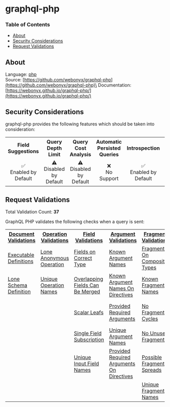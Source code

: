 # graphql-php

### Table of Contents
* [About](#About)
* [Security Considerations](#Security-Considerations)
* [Request Validations](#Request-Validations)

## About
Language: [php](https://www.php.net/)\
Source: [https://github.com/webonyx/graphql-php](https://github.com/webonyx/graphql-php)\
Documentation: [https://webonyx.github.io/graphql-php/](https://webonyx.github.io/graphql-php/)

## Security Considerations
graphql-php provides the following features which should be taken into consideration:

<table>
	<tr>
		<th align="center">Field Suggestions</th>
		<th align="center">Query Depth Limit</th>
		<th align="center">Query Cost Analysis</th>
		<th align="center">Automatic Persisted Queries</th>
		<th align="center">Introspection</th>
		<th align="center">Debug Mode</th>
		<th align="center">Batch Requests</th>
	</tr>
	<tr>
		<td align="center">✅<br>Enabled by Default</td>
		<td align="center">⚠️<br>Disabled by Default</td>
		<td align="center">⚠️<br>Disabled by Default</td>
		<td align="center">❌<br>No Support</td>
		<td align="center">✅<br>Enabled by Default</td>
		<td align="center">⚠️<br>Disabled by Default</td>
		<td align="center">⚠️<br>Disabled by Default</td>
	</tr>
</table>

## Request Validations
Total Validation Count: **37**

GraphQL PHP validates the following checks when a query is sent:

<table>
	<tr>
		<th><a href="https://spec.graphql.org/October2021/#sec-Documents">Document Validations</a></th>
		<th><a href="https://spec.graphql.org/October2021/#sec-Validation.Operations">Operation Validations</a></th>
		<th><a href="https://spec.graphql.org/October2021/#sec-Validation.Fields">Field Validations</a></th>
		<th><a href="https://spec.graphql.org/October2021/#sec-Validation.Arguments">Argument Validations</a></th>
		<th><a href="https://spec.graphql.org/October2021/#sec-Validation.Fragments">Fragment Validations</a></th>
		<th><a href="https://spec.graphql.org/October2021/#sec-Values">Value Validations</a></th>
		<th><a href="https://spec.graphql.org/October2021/#sec-Validation.Directives">Directive Validations</a></th>
		<th><a href="https://spec.graphql.org/October2021/#sec-Validation.Variables">Variable Validations</a></th>
		<th>Misc. Validations</th>
	</tr>
	<tr>
		<td><a href="https://github.com/webonyx/graphql-php/blob/master/src/Validator/Rules/ExecutableDefinitions.php">Executable Definitions</a></td>
		<td><a href="https://github.com/webonyx/graphql-php/blob/master/src/Validator/Rules/LoneAnonymousOperation.php">Lone Anonymous Operation</a></td>
		<td><a href="https://github.com/webonyx/graphql-php/blob/master/src/Validator/Rules/FieldsOnCorrectType.php">Fields on Correct Type</a></td>
		<td><a href="https://github.com/webonyx/graphql-php/blob/master/src/Validator/Rules/KnownArgumentNames.php">Known Argument Names</a></td>
		<td><a href="https://github.com/webonyx/graphql-php/blob/master/src/Validator/Rules/FragmentsOnCompositeTypes.php">Fragments On Composite Types</a></td>
		<td><a href="https://github.com/webonyx/graphql-php/blob/master/src/Validator/Rules/KnownTypeNames.php">Known Type Names</a></td>
		<td><a href="https://github.com/webonyx/graphql-php/blob/master/src/Validator/Rules/KnownDirectives.php">Known Directives</a></td>
		<td><a href="https://github.com/webonyx/graphql-php/blob/master/src/Validator/Rules/NoUndefinedVariables.php">No Undefined Variables</a></td>
		<td><a href="https://github.com/webonyx/graphql-php/blob/master/src/Validator/Rules/QueryComplexity.php">Query Complexity</a></td>
	</tr>
	<tr>
		<td><a href="https://github.com/webonyx/graphql-php/blob/master/src/Validator/Rules/LoneSchemaDefinition.php">Lone Schema Definition</a></td>
		<td><a href="https://github.com/webonyx/graphql-php/blob/master/src/Validator/Rules/UniqueOperationNames.php">Unique Operation Names</a></td>
		<td><a href="https://github.com/webonyx/graphql-php/blob/master/src/Validator/Rules/OverlappingFieldsCanBeMerged.php">Overlapping Fields Can Be Merged</a></td>
		<td><a href="https://github.com/webonyx/graphql-php/blob/master/src/Validator/Rules/KnownArgumentNamesOnDirectives.php">Known Argument Names On Directives</a></td>
		<td><a href="https://github.com/webonyx/graphql-php/blob/master/src/Validator/Rules/KnownFragmentNames.php">Known Fragment Names</a></td>
		<td><a href="https://github.com/webonyx/graphql-php/blob/master/src/Validator/Rules/PossibleTypeExtensions.php">Possible Type Extensions</a></td>
		<td><a href="https://github.com/webonyx/graphql-php/blob/master/src/Validator/Rules/UniqueDirectiveNames.php">Unique Directive Names</a></td>
		<td><a href="https://github.com/webonyx/graphql-php/blob/master/src/Validator/Rules/NoUnusedVariables.php">No Unused Variables</a></td>
		<td><a href="https://github.com/webonyx/graphql-php/blob/master/src/Validator/Rules/QueryDepth.php">Query Depth</a></td>
	</tr>
	<tr>
		<td><a href=""></a></td>
		<td><a href=""></a></td>
		<td><a href="https://github.com/webonyx/graphql-php/blob/master/src/Validator/Rules/ScalarLeafs.php">Scalar Leafs</a></td>
		<td><a href="https://github.com/webonyx/graphql-php/blob/master/src/Validator/Rules/ProvidedRequiredArguments.php">Provided Required Arguments</a></td>
		<td><a href="https://github.com/webonyx/graphql-php/blob/master/src/Validator/Rules/NoFragmentCycles.php">No Fragment Cycles</a></td>
		<td><a href="https://github.com/webonyx/graphql-php/blob/master/src/Validator/Rules/UniqueEnumValueNames.php">Unique Enum Value Names</a></td>
		<td><a href="https://github.com/webonyx/graphql-php/blob/master/src/Validator/Rules/UniqueDirectivesPerLocation.php">Unique Directives Per Location</a></td>
		<td><a href="https://github.com/webonyx/graphql-php/blob/master/src/Validator/Rules/UniqueVariableNames.php">Unique Variable Names</a></td>
		<td><a href="https://github.com/webonyx/graphql-php/blob/master/src/Validator/Rules/DisableIntrospection.php">Disable Introspection</a></td>
	</tr>
	<tr>
		<td><a href=""></a></td>
		<td><a href=""></a></td>
		<td><a href="https://github.com/webonyx/graphql-php/blob/master/src/Validator/Rules/SingleFieldSubscription.php">Single Field Subscription</a></td>
		<td><a href="https://github.com/webonyx/graphql-php/blob/master/src/Validator/Rules/UniqueArgumentNames.php">Unique Argument Names</a></td>
		<td><a href="https://github.com/webonyx/graphql-php/blob/master/src/Validator/Rules/NoUnusedFragments.php">No Unused Fragments</a></td>
		<td><a href="https://github.com/webonyx/graphql-php/blob/master/src/Validator/Rules/UniqueOperationTypes.php">Unique Operation Types</a></td>
		<td><a href=""></a></td>
		<td><a href="https://github.com/webonyx/graphql-php/blob/master/src/Validator/Rules/VariablesAreInputTypes.php">Variables Are Input Types</a></td>
		<td><a href=""></a></td>
	</tr>
	<tr>
		<td><a href=""></a></td>
		<td><a href=""></a></td>
		<td><a href="https://github.com/webonyx/graphql-php/blob/master/src/Validator/Rules/UniqueInputFieldNames.php">Unique Input Field Names</a></td>
		<td><a href="https://github.com/webonyx/graphql-php/blob/master/src/Validator/Rules/ProvidedRequiredArgumentsOnDirectives.php">Provided Required Arguments On Directives</a></td>
		<td><a href="https://github.com/webonyx/graphql-php/blob/master/src/Validator/Rules/PossibleFragmentSpreads.php">Possible Fragment Spreads</a></td>
		<td><a href="https://github.com/webonyx/graphql-php/blob/master/src/Validator/Rules/UniqueTypeNames.php">Unique Type Names</a></td>
		<td><a href=""></a></td>
		<td><a href="https://github.com/webonyx/graphql-php/blob/master/src/Validator/Rules/VariablesInAllowedPosition.php">Variables In Allowed Position</a></td>
		<td><a href=""></a></td>
	</tr>
	<tr>
		<td><a href=""></a></td>
		<td><a href=""></a></td>
		<td><a href=""></a></td>
		<td><a href=""></a></td>
		<td><a href="https://github.com/webonyx/graphql-php/blob/master/src/Validator/Rules/UniqueFragmentNames.php">Unique Fragment Names</a></td>
		<td><a href="https://github.com/webonyx/graphql-php/blob/master/src/Validator/Rules/ValuesOfCorrectType.php">Values Of Correct Type</a></td>
		<td><a href=""></a></td>
		<td><a href=""></a></td>
		<td><a href=""></a></td>
	</tr>
</table>